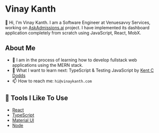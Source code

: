 # Vinay Kanth

👋 Hi, I'm Vinay Kanth. I am a Software Engineer at Venuesavvy Services, working on [AskAdmissions.ai](https://www.askadmissions.ai) project. I have implemented its dashboard application completely from scratch using JavaScript, React, MobX.

## About Me

- 🌱 I am in the process of learning how to develop fullstack web applications using the MERN stack.
- 🤔 What I want to learn next: TypeScript & Testing JavaScript by [Kent C Dodds](https://testingjavascript.com/)
- 📫 How to reach me: `hi@vinaykanth.com`

## 🔧 Tools I Like To Use

- [React](https://reactjs.org/)
- [TypeScript](https://www.typescriptlang.org/)
- [Material UI](https://mui.com/)
- [Node](https://nodejs.org/en/)
